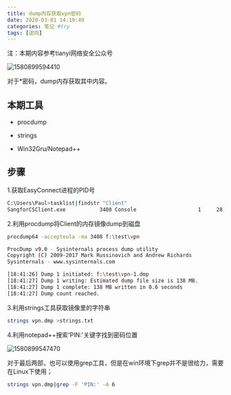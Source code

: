 ```yaml
---
title: dump内存获取vpn密码
date: 2020-03-01 14:19:49
categories: 笔记 #try
tags: [逆向]
---
```



注：本期内容参考tianyi网络安全公众号



![1580899594410](..\..\..\exp\\imgs\\1580899594410.png)

对于*密码，dump内存获取其中内容。

## 本期工具

- procdump

- strings

- Win32Gru/Notepad++

## 步骤

1.获取EasyConnect进程的PID号

```bash
C:\Users\Paul>tasklist|findstr "Client"
SangforCSClient.exe           3408 Console                    1     28,224 K
```

2.利用procdump将Client的内存镜像dump到磁盘

```bash
procdump64 -accepteula -ma 3408 f:\test\vpn
```

```bash
ProcDump v9.0 - Sysinternals process dump utility
Copyright (C) 2009-2017 Mark Russinovich and Andrew Richards
Sysinternals - www.sysinternals.com

[18:41:26] Dump 1 initiated: f:\test\vpn-1.dmp
[18:41:27] Dump 1 writing: Estimated dump file size is 138 MB.
[18:41:27] Dump 1 complete: 138 MB written in 0.6 seconds
[18:41:27] Dump count reached.
```

3.利用strings工具获取镜像里的字符串

```bash
strings vpn.dmp >strings.txt
```

4.利用notepad++搜索'PIN:'关键字找到密码位置

![1580899547470](..\..\..\exp\\imgs\\1580899547470.png)

对于最后两部，也可以使用grep工具，但是在win环境下grep并不是很给力，需要在Linux下使用；

```sh
strings vpn.dmp|grep -F 'PIN:' -A 6
```

